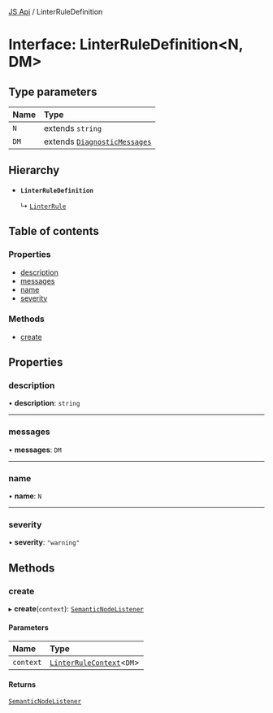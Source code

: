 [JS Api](../index.md) / LinterRuleDefinition

# Interface: LinterRuleDefinition<N, DM\>

## Type parameters

| Name | Type |
| :------ | :------ |
| `N` | extends `string` |
| `DM` | extends [`DiagnosticMessages`](DiagnosticMessages.md) |

## Hierarchy

- **`LinterRuleDefinition`**

  ↳ [`LinterRule`](LinterRule.md)

## Table of contents

### Properties

- [description](LinterRuleDefinition.md#description)
- [messages](LinterRuleDefinition.md#messages)
- [name](LinterRuleDefinition.md#name)
- [severity](LinterRuleDefinition.md#severity)

### Methods

- [create](LinterRuleDefinition.md#create)

## Properties

### description

• **description**: `string`

___

### messages

• **messages**: `DM`

___

### name

• **name**: `N`

___

### severity

• **severity**: ``"warning"``

## Methods

### create

▸ **create**(`context`): [`SemanticNodeListener`](../index.md#semanticnodelistener)

#### Parameters

| Name | Type |
| :------ | :------ |
| `context` | [`LinterRuleContext`](LinterRuleContext.md)<`DM`\> |

#### Returns

[`SemanticNodeListener`](../index.md#semanticnodelistener)
